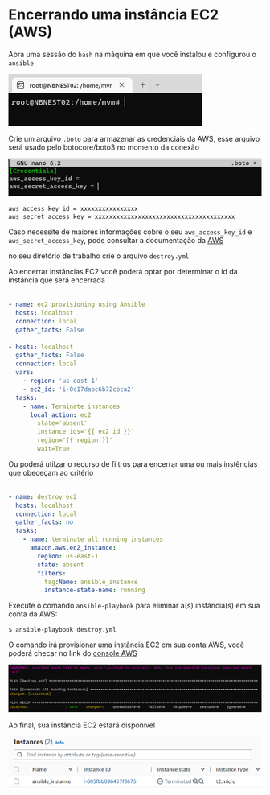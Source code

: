 Encerrando uma instância EC2 (AWS)
==========================================================================================================================================



Abra uma sessão do `bash` na máquina em que você instalou e configurou o `ansible`

![Captura de tela do prompt de boto.](images/ansible-02-01.png)

Crie um arquivo `.boto` para armazenar as credenciais da AWS, esse arquivo será usado pelo botocore/boto3 no momento da conexão

![Captura de tela do prompt de boto.](images/ansible-02-03.png)

```console
aws_access_key_id = xxxxxxxxxxxxxxxx
aws_secret_access_key = xxxxxxxxxxxxxxxxxxxxxxxxxxxxxxxxxxxxxxx
```
Caso necessite de maiores informações cobre o seu `aws_access_key_id` e  `aws_secret_access_key`, pode consultar a documentação da [AWS](https://docs.aws.amazon.com/pt_br/IAM/latest/UserGuide/id_credentials_access-keys.html)

no seu diretório de trabalho crie o arquivo `destroy.yml`

Ao encerrar instâncias EC2 você poderá optar por determinar o id da instância que será encerrada
```yaml

- name: ec2 provisioning using Ansible
  hosts: localhost
  connection: local
  gather_facts: False

- hosts: localhost
  gather_facts: False
  connection: local
  vars:
    - region: 'us-east-1'
    - ec2_id: 'i-0c17dabc6b72cbca2'
  tasks:
    - name: Terminate instances
      local_action: ec2
        state='absent'
        instance_ids='{{ ec2_id }}'
        region='{{ region }}'
        wait=True

```
Ou poderá utilzar o recurso de filtros para encerrar uma ou mais instências que obeceçam ao critério
```yaml

- name: destroy_ec2
  hosts: localhost
  connection: local
  gather_facts: no
  tasks:
    - name: terminate all running instances
      amazon.aws.ec2_instance:
        region: us-east-1
        state: absent
        filters:
          tag:Name: ansible_instance
          instance-state-name: running

```

Execute o comando `ansible-playbook` para eliminar a(s) instância(s) em sua conta da AWS:

    $ ansible-playbook destroy.yml

O comando irá provisionar uma instância EC2 em sua conta AWS, você poderá checar no link do [console AWS](https://us-east-1.console.aws.amazon.com/ec2/home?region=us-east-1#Instances:)

![Captura de tela do prompt de boto.](images/ansible-03-01.png)

Ao final, sua instância EC2 estará disponível 

![Captura de tela do prompt de boto.](images/ansible-03-02.png)

